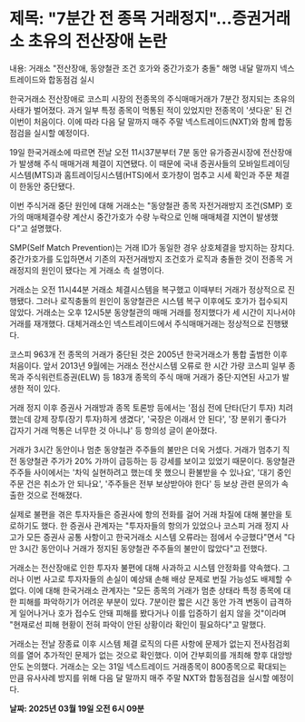 # **제목: "7분간 전 종목 거래정지"…증권거래소 초유의 전산장애 논란**

  내용: 거래소 "전산장애, 동양철관 조건 호가와 중간가호가 충돌" 해명 내달 말까지 넥스트레이드와 합동점검 실시

한국거래소 전산장애로 코스피 시장의 전종목의 주식매매거래가 7분간 정지되는 초유의 사태가 벌어졌다. 과거 일부 특정 종목이 먹통된 적이 있었지만 전종목이 '셧다운' 된 건 이번이 처음이다. 이에 따라 다음 달 말까지 매주 주말 넥스트레이드(NXT)와 함께 합동점검을 실시할 예정이다.

19일 한국거래소에 따르면 전날 오전 11시37분부터 7분 동안 유가증권시장에 전산장애가 발생해 주식 매매거래 체결이 지연됐다. 이 때문에 국내 증권사들의 모바일트레이딩시스템(MTS)과 홈트레이딩시스템(HTS)에서 호가창이 멈추고 시세 확인과 주문 체결이 한동안 중단됐다.

이번 주식거래 중단 원인에 대해 거래소는 "동양철관 종목 자전거래방지 조건(SMP) 호가의 매매체결수량 계산시 중간가호가 수량 누락으로 인해 매매체결 지연이 발생했다"고 설명했다.

SMP(Self Match Prevention)는 거래 ID가 동일한 경우 상호체결을 방지하는 장치다. 중간가호가를 도입하면서 기존의 자전거래방지 조건호가 로직과 충돌한 것이 전종목 거래정지의 원인이 됐다는 게 거래소 측 설명이다.

거래소는 오전 11시44분 거래소 체결시스템을 복구했고 이때부터 거래가 정상적으로 진행됐다. 그러나 로직충돌의 원인이 동양철관은 시스템 복구 이후에도 호가가 접수되지 않았다. 거래소는 오후 12시5분 동양철관의 매매 거래를 정지했다가 세 시간이 지나서야 거래를 재개했다. 대체거래소인 넥스트레이드에서 주식매매거래는 정상적으로 진행됐다.

코스피 963개 전 종목의 거래가 중단된 것은 2005년 한국거래소가 통합 출범한 이후 처음이다. 앞서 2013년 9월에는 거래소 전산시스템 오류로 한 시간 가량 코스피 일부 종목과 주식워런트증권(ELW) 등 183개 종목의 주식 매매 거래가 중단·지연된 사고가 발생한 적이 있다.

거래 정지 이후 증권사 거래방과 종목 토론방 등에서는 '점심 전에 단타(단기 투자) 치려했는데 강제 장투(장기 투자)하게 생겼다', '국장은 이래서 안 된다', '장 분위기 좋다가 갑자기 거래 먹통은 너무한 것 아니냐' 등 항의성 글이 쏟아졌다.

거래가 3시간 동안이나 멈춘 동양철관 주주들의 불만은 더욱 거셌다. 거래가 멈추기 직전 동양철관 주가가 20% 가까이 급등하는 등 강세를 보이고 있었기 때문이다. 동양철관 주주들 사이에서는 '차익 실현하려고 했는데 못 했으니 환불받을 수 있나요', '대기 중인 주문 건은 취소가 안 되나요', '주주들은 전부 보상받아야 한다' 등 보상 관련 문의가 속출한 것으로 전해졌다.

실제로 불편을 겪은 투자자들은 증권사에 항의 전화를 걸어 거래 차질에 대해 불만을 토로하기도 했다. 한 증권사 관계자는 "투자자들의 항의가 있었으나 코스피 거래 정지 사고가 모든 증권사 공통 사항이고 한국거래소 시스템 오류라는 점에서 수긍했다"면서 "다만 3시간 동안이나 거래가 정지된 동양철관 주주들의 불만이 많았다"고 전했다.

거래소는 전산장애로 인한 투자자 불편에 대해 사과하고 시스템 안정화를 약속했다. 그러나 이번 사고로 투자자들의 손실이 예상돼 손해 배상 문제로 번질 가능성도 배제할 수 없다. 이에 대해 한국거래소 관계자는 "모든 종목의 거래가 멈춘 상태라 특정 종목에 대한 피해를 파악하기가 어려운 부분이 있다. 7분이란 짧은 시간 동안 가격 변동이 급격하게 일어나거나 호가 접수도 안돼 피해를 봤다거나 이를 입증하기 쉽지 않을 것"이라며 "현재로선 피해 현황이 전혀 파악이 안된 상황이라 확인이 필요하다"고 말했다.

거래소는 전날 장종료 이후 시스템 체결 로직의 다른 사항에 문제가 없는지 전사점검회의를 열어 추가적인 문제가 없는 것으로 확인했다. 이어 간부회의를 개최해 향후 대앙방안도 논의했다. 거래소는 오는 31일 넥스트레이드 거래종목이 800종목으로 확대되는 만큼 유사사례 방지를 위해 다음 달 말까지 매주 주말 NXT와 합동점검을 실시할 예정이다.

  **날짜: 2025년 03월 19일 오전 6시 09분**